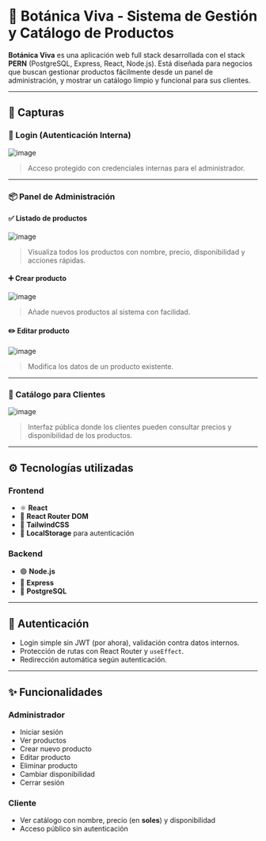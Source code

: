 # 🌿 Botánica Viva - Sistema de Gestión y Catálogo de Productos

**Botánica Viva** es una aplicación web full stack desarrollada con el stack **PERN** (PostgreSQL, Express, React, Node.js). Está diseñada para negocios que buscan gestionar productos fácilmente desde un panel de administración, y mostrar un catálogo limpio y funcional para sus clientes.

---

## 📸 Capturas

### 🔐 Login (Autenticación Interna)

![image](https://github.com/user-attachments/assets/446e3722-c5a7-4f50-8728-a2f888653f02)

> Acceso protegido con credenciales internas para el administrador.

---

### 📦 Panel de Administración

#### ✅ Listado de productos

![image](https://github.com/user-attachments/assets/d2340bb3-c728-49cd-a026-014e751cd1d6)

> Visualiza todos los productos con nombre, precio, disponibilidad y acciones rápidas.

#### ➕ Crear producto

![image](https://github.com/user-attachments/assets/b43b8e69-2aae-41a1-9ca5-1c261ed74d4f)

> Añade nuevos productos al sistema con facilidad.

#### ✏️ Editar producto

![image](https://github.com/user-attachments/assets/f9d31622-d1b2-4789-8000-d317c319cdfc)

> Modifica los datos de un producto existente.

---

### 🌼 Catálogo para Clientes

![image](https://github.com/user-attachments/assets/4a627dfc-4fe0-4671-a719-449c0c56a632)

> Interfaz pública donde los clientes pueden consultar precios y disponibilidad de los productos.

---

## ⚙️ Tecnologías utilizadas

### Frontend
- ⚛️ **React**
- 🧭 **React Router DOM**
- 💨 **TailwindCSS**
- 🍪 **LocalStorage** para autenticación

### Backend
- 🟢 **Node.js**
- 🚂 **Express**
- 🐘 **PostgreSQL**

---

## 🔐 Autenticación

- Login simple sin JWT (por ahora), validación contra datos internos.
- Protección de rutas con React Router y `useEffect`.
- Redirección automática según autenticación.

---

## ✨ Funcionalidades

### Administrador
- Iniciar sesión
- Ver productos
- Crear nuevo producto
- Editar producto
- Eliminar producto
- Cambiar disponibilidad
- Cerrar sesión

### Cliente
- Ver catálogo con nombre, precio (en **soles**) y disponibilidad
- Acceso público sin autenticación

